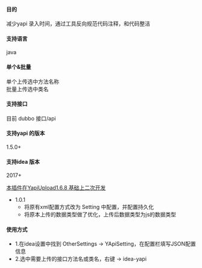 
#### 目的
减少yapi 录入时间，通过工具反向规范代码注释，和代码整洁

#### 支持语言
java

#### 单个&批量

单个上传选中方法名称 <br>
批量上传选中类名 <br>

#### 支持接口
目前 dubbo 接口/api

#### 支持yapi 的版本
1.5.0+

#### 支持idea 版本
2017+

<a href="https://github.com/diwand/YapiIdeaUploadPlugin">本插件在YapiUpload1.6.8 基础上二次开发</a> <br>
- 1.0.1 
   - 将原有xml配置方式改为 Setting 中配置，并配置持久化  <br>
   - 将原本上传的数据类型做了优化，上传后数据类型为js的数据类型  <br>


#### 使用方式
   - 1.在idea设置中找到 OtherSettings -> YApiSetting，在配置栏填写JSON配置信息 <br>
   - 2.选中需要上传的接口方法名或类名，右键 -> idea-yapi  <br>

